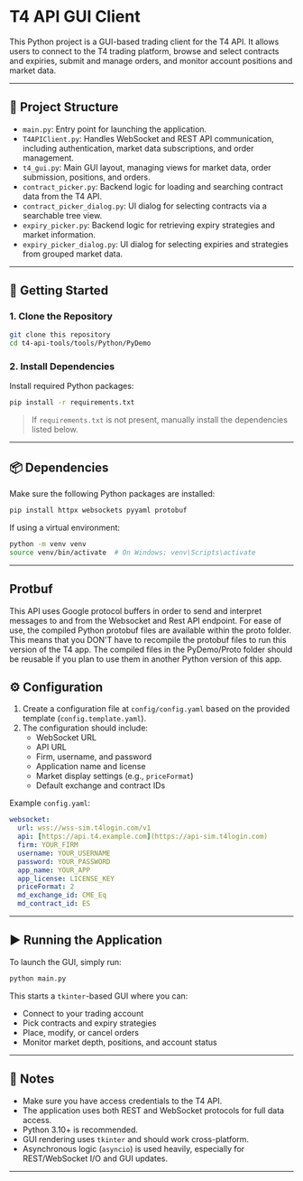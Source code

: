 # T4 API GUI Client

This Python project is a GUI-based trading client for the T4 API. It allows users to connect to the T4 trading platform, browse and select contracts and expiries, submit and manage orders, and monitor account positions and market data.

---

## 📁 Project Structure

- `main.py`: Entry point for launching the application.
- `T4APIClient.py`: Handles WebSocket and REST API communication, including authentication, market data subscriptions, and order management.
- `t4_gui.py`: Main GUI layout, managing views for market data, order submission, positions, and orders.
- `contract_picker.py`: Backend logic for loading and searching contract data from the T4 API.
- `contract_picker_dialog.py`: UI dialog for selecting contracts via a searchable tree view.
- `expiry_picker.py`: Backend logic for retrieving expiry strategies and market information.
- `expiry_picker_dialog.py`: UI dialog for selecting expiries and strategies from grouped market data.

---

## 🚀 Getting Started

### 1. Clone the Repository

```bash
git clone this repository
cd t4-api-tools/tools/Python/PyDemo
```

### 2. Install Dependencies

Install required Python packages:

```bash
pip install -r requirements.txt
```

> If `requirements.txt` is not present, manually install the dependencies listed below.

---

## 📦 Dependencies

Make sure the following Python packages are installed:

```bash
pip install httpx websockets pyyaml protobuf
```

If using a virtual environment:

```bash
python -m venv venv
source venv/bin/activate  # On Windows: venv\Scripts\activate
```

---
## Protbuf
This API uses Google protocol buffers in order to send and interpret messages to and from the Websocket and Rest API endpoint. For ease of use, the compiled Python protobuf files are available within the proto folder. This means that you DON'T have to recompile the protobuf files to run this version of the T4 app. The compiled files in the PyDemo/Proto folder should be reusable if you plan to use them in another Python version of this app.

## ⚙️ Configuration

1. Create a configuration file at `config/config.yaml` based on the provided template (`config.template.yaml`).
2. The configuration should include:
   - WebSocket URL
   - API URL
   - Firm, username, and password
   - Application name and license
   - Market display settings (e.g., `priceFormat`)
   - Default exchange and contract IDs

Example `config.yaml`:

```yaml
websocket:
  url: wss://wss-sim.t4login.com/v1
  api: [https://api.t4.example.com](https://api-sim.t4login.com)
  firm: YOUR_FIRM
  username: YOUR_USERNAME
  password: YOUR_PASSWORD
  app_name: YOUR_APP
  app_license: LICENSE_KEY
  priceFormat: 2
  md_exchange_id: CME_Eq
  md_contract_id: ES
```

---

## ▶️ Running the Application

To launch the GUI, simply run:

```bash
python main.py
```

This starts a `tkinter`-based GUI where you can:

- Connect to your trading account
- Pick contracts and expiry strategies
- Place, modify, or cancel orders
- Monitor market depth, positions, and account status

---

## 📌 Notes

- Make sure you have access credentials to the T4 API.
- The application uses both REST and WebSocket protocols for full data access.
- Python 3.10+ is recommended.
- GUI rendering uses `tkinter` and should work cross-platform.
- Asynchronous logic (`asyncio`) is used heavily, especially for REST/WebSocket I/O and GUI updates.

---


